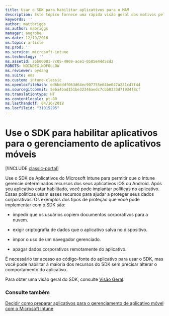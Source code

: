 ```yaml
---
title: Usar o SDK para habilitar aplicativos para o MAM
description: Este tópico fornece uma rápida visão geral dos motivos pelos quais você deveria usar o SDK de Aplicativos do Intune.
keywords: ''
author: mattbriggs
ms.author: mabriggs
manager: angrobe
ms.date: 12/19/2016
ms.topic: article
ms.prod: ''
ms.service: microsoft-intune
ms.technology: ''
ms.assetid: 26b00081-7c05-4969-ace1-0585e44d5cd2
ROBOTS: NOINDEX,NOFOLLOW
ms.reviewer: oydang
ms.suite: ems
ms.custom: intune-classic
ms.openlocfilehash: ed6bdddf063d64ec907755e64be047a231c47f44
ms.sourcegitcommit: 5eba4bad151be32346aedc7cbb0333d71934f8cf
ms.translationtype: HT
ms.contentlocale: pt-BR
ms.lasthandoff: 04/16/2018
ms.locfileid: "31015295"
---
```

# <a name="use-the-sdk-to-enable-apps-for-mobile-application-management"></a>Use o SDK para habilitar aplicativos para o gerenciamento de aplicativos móveis

[!INCLUDE [classic-portal](../includes/classic-portal.md)]

Use o SDK de Aplicativos do Microsoft Intune para permitir que o Intune gerencie determinados recursos dos seus aplicativos iOS ou Android. Após seu aplicativo estar habilitado, você pode implantar políticas no aplicativo. Essas políticas usam esses recursos para ajudar a proteger seus dados corporativos. Os exemplos dos tipos de proteção que você pode implementar com o SDK são:

-   impedir que os usuários copiem documentos corporativos para a nuvem.

-   exigir criptografia de dados que o aplicativo salva no dispositivo.

-   impor o uso de um navegador gerenciado.

-   apagar dados corporativos remotamente do aplicativo.

É necessário ter acesso ao código-fonte do aplicativo para usar o SDK, mas você pode habilitar a maioria dos recursos do SDK sem precisar alterar o comportamento do aplicativo.

Para obter uma visão geral do SDK, consulte [Visão Geral](/intune/app-sdk-get-started).

### <a name="see-also"></a>Consulte também
[Decidir como preparar aplicativos para o gerenciamento de aplicativo móvel com o Microsoft Intune](/intune/apps-prepare-mobile-application-management)
